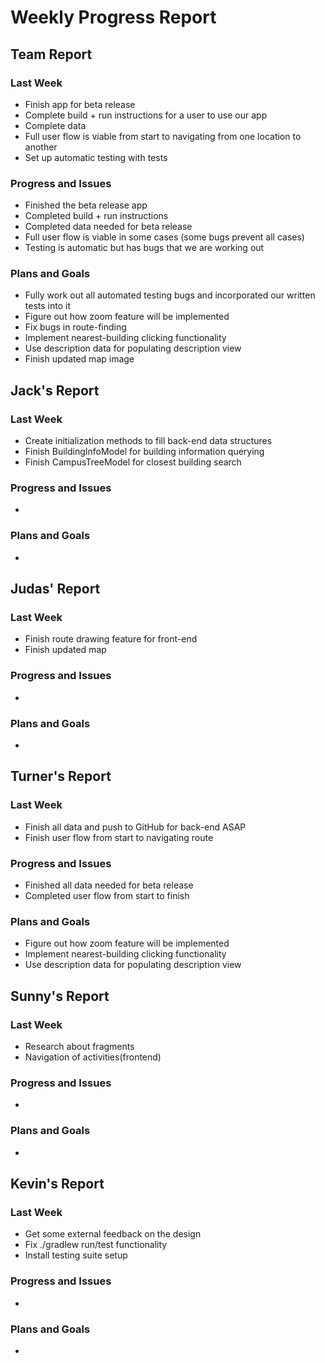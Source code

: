 # Weekly Progress Report
## Team Report
### Last Week
* Finish app for beta release
* Complete build + run instructions for a user to use our app
* Complete data
* Full user flow is viable from start to navigating from one location to another
* Set up automatic testing with tests
### Progress and Issues
* Finished the beta release app
* Completed build + run instructions
* Completed data needed for beta release
* Full user flow is viable in some cases (some bugs prevent all cases)
* Testing is automatic but has bugs that we are working out
### Plans and Goals
* Fully work out all automated testing bugs and incorporated our written tests into it
* Figure out how zoom feature will be implemented
* Fix bugs in route-finding
* Implement nearest-building clicking functionality
* Use description data for populating description view
* Finish updated map image
## Jack's Report
### Last Week
* Create initialization methods to fill back-end data structures
* Finish BuildingInfoModel for building information querying
* Finish CampusTreeModel for closest building search
### Progress and Issues
*
### Plans and Goals
*
## Judas' Report
### Last Week
* Finish route drawing feature for front-end
* Finish updated map
### Progress and Issues
*
### Plans and Goals
*
## Turner's Report
### Last Week
* Finish all data and push to GitHub for back-end ASAP
* Finish user flow from start to navigating route
### Progress and Issues
* Finished all data needed for beta release
* Completed user flow from start to finish
### Plans and Goals
* Figure out how zoom feature will be implemented
* Implement nearest-building clicking functionality
* Use description data for populating description view
## Sunny's Report
### Last Week
* Research about fragments
* Navigation of activities(frontend)
### Progress and Issues
*
### Plans and Goals
*
## Kevin's Report
### Last Week
* Get some external feedback on the design
* Fix ./gradlew run/test functionality
* Install testing suite setup
### Progress and Issues
* 
### Plans and Goals
*